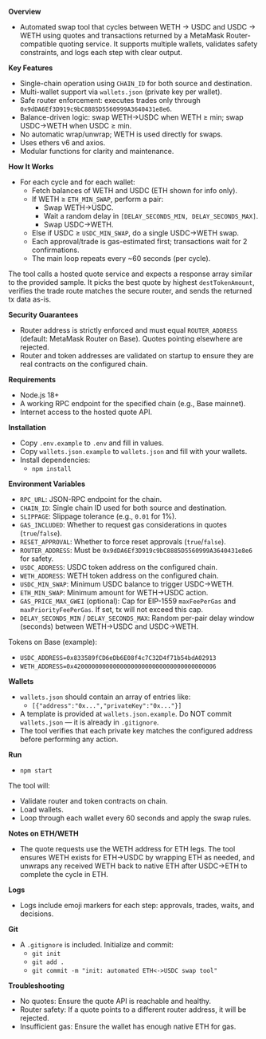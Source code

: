 **Overview**

- Automated swap tool that cycles between WETH -> USDC and USDC -> WETH using quotes and transactions returned by a MetaMask Router-compatible quoting service. It supports multiple wallets, validates safety constraints, and logs each step with clear output.

**Key Features**

- Single-chain operation using `CHAIN_ID` for both source and destination.
- Multi-wallet support via `wallets.json` (private key per wallet).
- Safe router enforcement: executes trades only through `0x9dDA6Ef3D919c9bC8885D5560999A3640431e8e6`.
- Balance-driven logic: swap WETH->USDC when WETH ≥ min; swap USDC->WETH when USDC ≥ min.
- No automatic wrap/unwrap; WETH is used directly for swaps.
- Uses ethers v6 and axios.
- Modular functions for clarity and maintenance.

**How It Works**

- For each cycle and for each wallet:
  - Fetch balances of WETH and USDC (ETH shown for info only).
  - If WETH ≥ `ETH_MIN_SWAP`, perform a pair:
    - Swap WETH→USDC.
    - Wait a random delay in `[DELAY_SECONDS_MIN, DELAY_SECONDS_MAX]`.
    - Swap USDC→WETH.
  - Else if USDC ≥ `USDC_MIN_SWAP`, do a single USDC→WETH swap.
  - Each approval/trade is gas-estimated first; transactions wait for 2 confirmations.
  - The main loop repeats every ~60 seconds (per cycle).

The tool calls a hosted quote service and expects a response array similar to the provided sample. It picks the best quote by highest `destTokenAmount`, verifies the trade route matches the secure router, and sends the returned tx data as-is.

**Security Guarantees**

- Router address is strictly enforced and must equal `ROUTER_ADDRESS` (default: MetaMask Router on Base). Quotes pointing elsewhere are rejected.
- Router and token addresses are validated on startup to ensure they are real contracts on the configured chain.

**Requirements**

- Node.js 18+
- A working RPC endpoint for the specified chain (e.g., Base mainnet).
- Internet access to the hosted quote API.

**Installation**

- Copy `.env.example` to `.env` and fill in values.
- Copy `wallets.json.example` to `wallets.json` and fill with your wallets.
- Install dependencies:
  - `npm install`

**Environment Variables**

- `RPC_URL`: JSON-RPC endpoint for the chain.
- `CHAIN_ID`: Single chain ID used for both source and destination.
- `SLIPPAGE`: Slippage tolerance (e.g., `0.01` for 1%).
- `GAS_INCLUDED`: Whether to request gas considerations in quotes (`true`/`false`).
- `RESET_APPROVAL`: Whether to force reset approvals (`true`/`false`).
- `ROUTER_ADDRESS`: Must be `0x9dDA6Ef3D919c9bC8885D5560999A3640431e8e6` for safety.
- `USDC_ADDRESS`: USDC token address on the configured chain.
- `WETH_ADDRESS`: WETH token address on the configured chain.
- `USDC_MIN_SWAP`: Minimum USDC balance to trigger USDC→WETH.
- `ETH_MIN_SWAP`: Minimum amount for WETH→USDC action.
- `GAS_PRICE_MAX_GWEI` (optional): Cap for EIP-1559 `maxFeePerGas` and `maxPriorityFeePerGas`. If set, tx will not exceed this cap.
- `DELAY_SECONDS_MIN` / `DELAY_SECONDS_MAX`: Random per-pair delay window (seconds) between WETH→USDC and USDC→WETH.

Tokens on Base (example):

- `USDC_ADDRESS=0x833589fCD6eDb6E08f4c7C32D4f71b54bdA02913`
- `WETH_ADDRESS=0x4200000000000000000000000000000000000006`

**Wallets**

- `wallets.json` should contain an array of entries like:
  - `[{"address":"0x...","privateKey":"0x..."}]`
- A template is provided at `wallets.json.example`. Do NOT commit `wallets.json` — it is already in `.gitignore`.
- The tool verifies that each private key matches the configured address before performing any action.

**Run**

- `npm start`

The tool will:

- Validate router and token contracts on chain.
- Load wallets.
- Loop through each wallet every 60 seconds and apply the swap rules.

**Notes on ETH/WETH**

- The quote requests use the WETH address for ETH legs. The tool ensures WETH exists for ETH->USDC by wrapping ETH as needed, and unwraps any received WETH back to native ETH after USDC->ETH to complete the cycle in ETH.

**Logs**

- Logs include emoji markers for each step: approvals, trades, waits, and decisions.

**Git**

- A `.gitignore` is included. Initialize and commit:
  - `git init`
  - `git add .`
  - `git commit -m "init: automated ETH<->USDC swap tool"`

**Troubleshooting**

- No quotes: Ensure the quote API is reachable and healthy.
- Router safety: If a quote points to a different router address, it will be rejected.
- Insufficient gas: Ensure the wallet has enough native ETH for gas.
